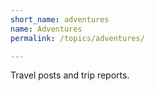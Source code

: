 ```yaml
---
short_name: adventures
name: Adventures
permalink: /topics/adventures/

---
```

Travel posts and trip reports.